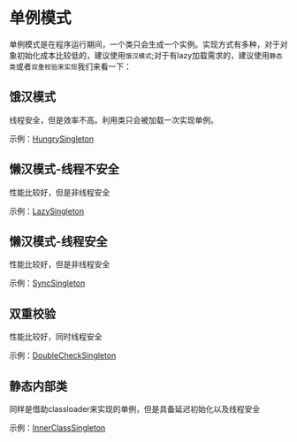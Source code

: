 # 单例模式

单例模式是在程序运行期间，一个类只会生成一个实例。实现方式有多种，对于对象初始化成本比较低的，建议使用`饿汉模式`;对于有lazy加载需求的，建议使用`静态类`或者`双重校验来实现`我们来看一下：

## 饿汉模式

线程安全，但是效率不高。利用类只会被加载一次实现单例。

示例：[HungrySingleton](./HungrySingleton.java)

## 懒汉模式-线程不安全
性能比较好，但是非线程安全

示例：[LazySingleton](./LazySingleton.java)

## 懒汉模式-线程安全
性能比较好，但是非线程安全

示例：[SyncSingleton](./SyncSingleton.java)

## 双重校验
性能比较好，同时线程安全

示例：[DoubleCheckSingleton](./DoubleCheckSingleton.java)

## 静态内部类

同样是借助classloader来实现的单例，但是具备延迟初始化以及线程安全

示例：[InnerClassSingleton](./InnerClassSingleton.java)


